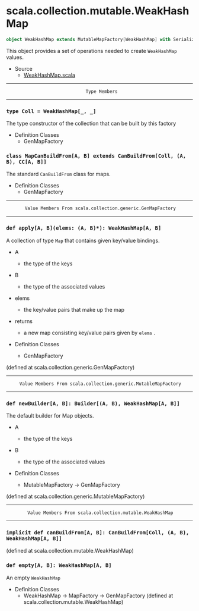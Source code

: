 
#                     scala.collection.mutable.WeakHashMap                     #

```scala
object WeakHashMap extends MutableMapFactory[WeakHashMap] with Serializable
```

This object provides a set of operations needed to create `WeakHashMap` values.

* Source
  * [WeakHashMap.scala](https://github.com/scala/scala/tree/6d09a1ba5f/src/library/scala/collection/mutable/WeakHashMap.scala#L1)


--------------------------------------------------------------------------------
                                  Type Members
--------------------------------------------------------------------------------


### `type Coll = WeakHashMap[_, _]`                                          ###

The type constructor of the collection that can be built by this factory

* Definition Classes
  * GenMapFactory


### `class MapCanBuildFrom[A, B] extends CanBuildFrom[Coll, (A, B), CC[A, B]]` ###

The standard `CanBuildFrom` class for maps.

* Definition Classes
  * GenMapFactory


--------------------------------------------------------------------------------
           Value Members From scala.collection.generic.GenMapFactory
--------------------------------------------------------------------------------


### `def apply[A, B](elems: (A, B)*): WeakHashMap[A, B]`                     ###

A collection of type `Map` that contains given key/value bindings.

* A
  * the type of the keys
* B
  * the type of the associated values
* elems
  * the key/value pairs that make up the map
* returns
  * a new map consisting key/value pairs given by `elems` .

* Definition Classes
  * GenMapFactory

(defined at scala.collection.generic.GenMapFactory)


--------------------------------------------------------------------------------
         Value Members From scala.collection.generic.MutableMapFactory
--------------------------------------------------------------------------------


### `def newBuilder[A, B]: Builder[(A, B), WeakHashMap[A, B]]`               ###

The default builder for Map objects.

* A
  * the type of the keys
* B
  * the type of the associated values

* Definition Classes
  * MutableMapFactory → GenMapFactory

(defined at scala.collection.generic.MutableMapFactory)


--------------------------------------------------------------------------------
            Value Members From scala.collection.mutable.WeakHashMap
--------------------------------------------------------------------------------


### `implicit def canBuildFrom[A, B]: CanBuildFrom[Coll, (A, B), WeakHashMap[A, B]]` ###

(defined at scala.collection.mutable.WeakHashMap)


### `def empty[A, B]: WeakHashMap[A, B]`                                     ###

An empty `WeakHashMap`

* Definition Classes
  * WeakHashMap → MapFactory → GenMapFactory
(defined at scala.collection.mutable.WeakHashMap)
